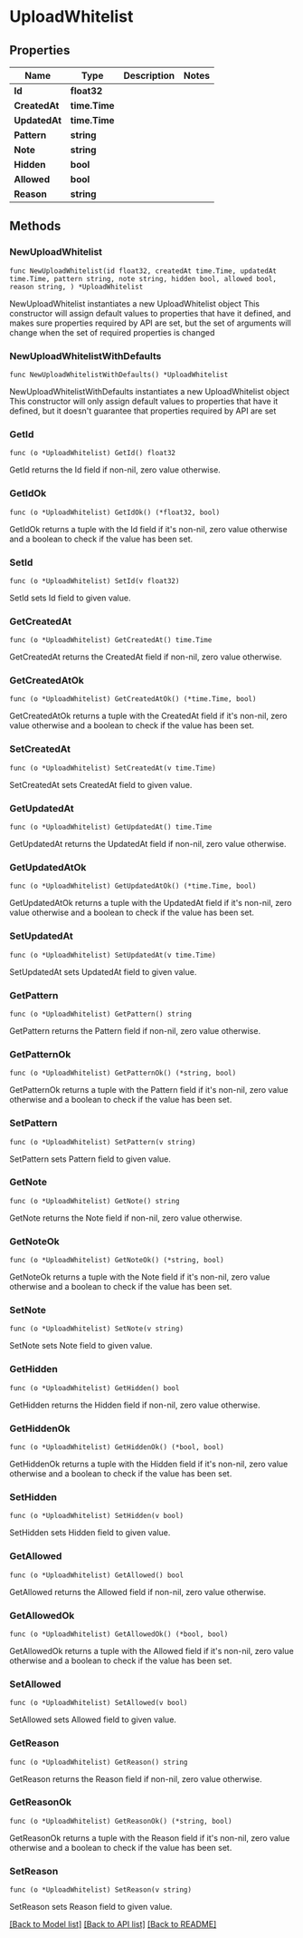 # UploadWhitelist

## Properties

Name | Type | Description | Notes
------------ | ------------- | ------------- | -------------
**Id** | **float32** |  | 
**CreatedAt** | **time.Time** |  | 
**UpdatedAt** | **time.Time** |  | 
**Pattern** | **string** |  | 
**Note** | **string** |  | 
**Hidden** | **bool** |  | 
**Allowed** | **bool** |  | 
**Reason** | **string** |  | 

## Methods

### NewUploadWhitelist

`func NewUploadWhitelist(id float32, createdAt time.Time, updatedAt time.Time, pattern string, note string, hidden bool, allowed bool, reason string, ) *UploadWhitelist`

NewUploadWhitelist instantiates a new UploadWhitelist object
This constructor will assign default values to properties that have it defined,
and makes sure properties required by API are set, but the set of arguments
will change when the set of required properties is changed

### NewUploadWhitelistWithDefaults

`func NewUploadWhitelistWithDefaults() *UploadWhitelist`

NewUploadWhitelistWithDefaults instantiates a new UploadWhitelist object
This constructor will only assign default values to properties that have it defined,
but it doesn't guarantee that properties required by API are set

### GetId

`func (o *UploadWhitelist) GetId() float32`

GetId returns the Id field if non-nil, zero value otherwise.

### GetIdOk

`func (o *UploadWhitelist) GetIdOk() (*float32, bool)`

GetIdOk returns a tuple with the Id field if it's non-nil, zero value otherwise
and a boolean to check if the value has been set.

### SetId

`func (o *UploadWhitelist) SetId(v float32)`

SetId sets Id field to given value.


### GetCreatedAt

`func (o *UploadWhitelist) GetCreatedAt() time.Time`

GetCreatedAt returns the CreatedAt field if non-nil, zero value otherwise.

### GetCreatedAtOk

`func (o *UploadWhitelist) GetCreatedAtOk() (*time.Time, bool)`

GetCreatedAtOk returns a tuple with the CreatedAt field if it's non-nil, zero value otherwise
and a boolean to check if the value has been set.

### SetCreatedAt

`func (o *UploadWhitelist) SetCreatedAt(v time.Time)`

SetCreatedAt sets CreatedAt field to given value.


### GetUpdatedAt

`func (o *UploadWhitelist) GetUpdatedAt() time.Time`

GetUpdatedAt returns the UpdatedAt field if non-nil, zero value otherwise.

### GetUpdatedAtOk

`func (o *UploadWhitelist) GetUpdatedAtOk() (*time.Time, bool)`

GetUpdatedAtOk returns a tuple with the UpdatedAt field if it's non-nil, zero value otherwise
and a boolean to check if the value has been set.

### SetUpdatedAt

`func (o *UploadWhitelist) SetUpdatedAt(v time.Time)`

SetUpdatedAt sets UpdatedAt field to given value.


### GetPattern

`func (o *UploadWhitelist) GetPattern() string`

GetPattern returns the Pattern field if non-nil, zero value otherwise.

### GetPatternOk

`func (o *UploadWhitelist) GetPatternOk() (*string, bool)`

GetPatternOk returns a tuple with the Pattern field if it's non-nil, zero value otherwise
and a boolean to check if the value has been set.

### SetPattern

`func (o *UploadWhitelist) SetPattern(v string)`

SetPattern sets Pattern field to given value.


### GetNote

`func (o *UploadWhitelist) GetNote() string`

GetNote returns the Note field if non-nil, zero value otherwise.

### GetNoteOk

`func (o *UploadWhitelist) GetNoteOk() (*string, bool)`

GetNoteOk returns a tuple with the Note field if it's non-nil, zero value otherwise
and a boolean to check if the value has been set.

### SetNote

`func (o *UploadWhitelist) SetNote(v string)`

SetNote sets Note field to given value.


### GetHidden

`func (o *UploadWhitelist) GetHidden() bool`

GetHidden returns the Hidden field if non-nil, zero value otherwise.

### GetHiddenOk

`func (o *UploadWhitelist) GetHiddenOk() (*bool, bool)`

GetHiddenOk returns a tuple with the Hidden field if it's non-nil, zero value otherwise
and a boolean to check if the value has been set.

### SetHidden

`func (o *UploadWhitelist) SetHidden(v bool)`

SetHidden sets Hidden field to given value.


### GetAllowed

`func (o *UploadWhitelist) GetAllowed() bool`

GetAllowed returns the Allowed field if non-nil, zero value otherwise.

### GetAllowedOk

`func (o *UploadWhitelist) GetAllowedOk() (*bool, bool)`

GetAllowedOk returns a tuple with the Allowed field if it's non-nil, zero value otherwise
and a boolean to check if the value has been set.

### SetAllowed

`func (o *UploadWhitelist) SetAllowed(v bool)`

SetAllowed sets Allowed field to given value.


### GetReason

`func (o *UploadWhitelist) GetReason() string`

GetReason returns the Reason field if non-nil, zero value otherwise.

### GetReasonOk

`func (o *UploadWhitelist) GetReasonOk() (*string, bool)`

GetReasonOk returns a tuple with the Reason field if it's non-nil, zero value otherwise
and a boolean to check if the value has been set.

### SetReason

`func (o *UploadWhitelist) SetReason(v string)`

SetReason sets Reason field to given value.



[[Back to Model list]](../README.md#documentation-for-models) [[Back to API list]](../README.md#documentation-for-api-endpoints) [[Back to README]](../README.md)


